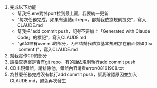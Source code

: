 1. 完成以下功能
    - 幫我把.env對外port拉到最上面，我要統一更新
    - "每次任務完成，如果有連結git repo，都幫我依據規則提交"，寫入CLAUDE.md
    - 幫我把"add commit push，記得不要加上「Generated with Claude Code」的標記"，寫入CLAUDE.md
    - "git如果有commit的部分，內容請幫我依據基本規則加在前面例如(fix: 'content')"，寫入CLAUDE.md
2. 幫我實作CD的部分
3. 請檢查專案是否有git repo，有的話依規則執行add commit push
4. CD出現錯誤，請排除他，錯誤內容請看error/08161908.txt
5. 為甚麼任務完成沒有執行add commit push，幫我確認原因並加入CLAUDE.md，避免再次發生